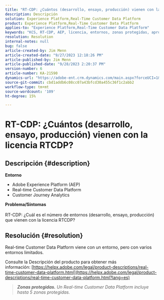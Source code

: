 ```yaml
---
title: "RT-CDP: ¿Cuántos (desarrollo, ensayo, producción) vienen con la licencia RTCDP?"
description: Descripción
solution: Experience Platform,Real-Time Customer Data Platform
product: Experience Platform,Real-Time Customer Data Platform
applies-to: "Experience Platform,Real-Time Customer Data Platform"
keywords: "KCS, RT-CDP, AEP, licencia, entornos, zonas protegidas, aprovisionamiento, Customer Journey Analytics, desarrollo, ensayo, producción, Adobe Experience Platform"
resolution: Resolution
internal-notes: null
bug: false
article-created-by: Jim Menn
article-created-date: "9/27/2023 12:18:26 PM"
article-published-by: Jim Menn
article-published-date: "9/28/2023 2:20:37 PM"
version-number: 6
article-number: KA-21590
dynamics-url: "https://adobe-ent.crm.dynamics.com/main.aspx?forceUCI=1&pagetype=entityrecord&etn=knowledgearticle&id=4ffb62f5-2f5d-ee11-be6f-6045bd006268"
source-git-commit: cbd1addb6c08cc07a43bfcd30a455c36f1c2abb2
workflow-type: tm+mt
source-wordcount: '109'
ht-degree: 15%

---
```


# RT-CDP: ¿Cuántos (desarrollo, ensayo, producción) vienen con la licencia RTCDP?

## Descripción {#description}

<b>Entorno</b>
- Adobe Experience Platform (AEP)
- Real-time Customer Data Platform
- Customer Journey Analytics




<b>Problema/Síntomas</b>
<br><br>RT-CDP: ¿Cuál es el número de entornos (desarrollo, ensayo, producción) que vienen con la licencia RTCDP?<br>

## Resolución {#resolution}


Real-time Customer Data Platform viene con un entorno, pero con varios entornos limitados.

Consulte la Descripción del producto para obtener más información: [https://helpx.adobe.com/legal/product-descriptions/real-time-customer-data-platform.html](https://helpx.adobe.com/legal/product-descriptions/real-time-customer-data-platform.html?lang=es)


> <b>*Zonas protegidas.</b> Un Real-time Customer Data Platform incluye hasta 5 zonas protegidas.*

